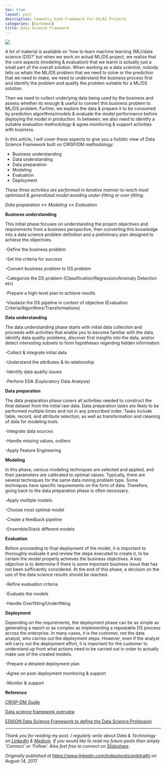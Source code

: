 ```yaml
---
toc: true
layout: post
description: Commonly Used Framework For DS/AI Projects
categories: [markdown]
title: Data Science Framework
---
```


![](https://cdn-images-1.medium.com/max/800/0*OOZpGGVL8g-7_GAh.jpg)

A lot of material is available on ‘how to learn machine learning (ML)/data science (DS)?’ but when we work on actual ML/DS project, we realize that the core aspects (modeling & evaluation) that we learnt is actually just a small part of the overall solution. When working as a data scientist, nobody tells us whats the ML/DS problem that we need to solve or the prediction that we need to make, we need to understand the business process first and identify the problem and qualify the problem suitable for a ML/DS solution.

Then we need to collect underlying data being used by the business and assess whether its enough & useful to convert this business problem to ML/DS problem. Further, we explore the data & prepare it to be consumed by prediction algorithms/models & evaluate the model performance before deploying the model in production. In between, we also need to identify a suitable evaluation methodology & agree monitoring & support activities with business.

In this article, I will cover these aspects to give you a holistic view of Data Science Framework built on CRISP/DM methodology:

-   Business understanding
-   Data understanding
-   Data preparation
-   Modeling
-   Evaluation
-   Deployment

*These three activities are performed in iterative manner to reach most optimized & generalized model avoiding under-fitting or over-fitting.*

*Data preparation \<-\> Modeling \<-\> Evaluation*

**Business understanding**

This initial phase focuses on understanding the project objectives and requirements from a business perspective, then converting this knowledge into a data science problem definition and a preliminary plan designed to achieve the objectives.

-Define the business problem

-Set the criteria for success

-Convert business problem to DS problem

-Categorize the DS problem (Classification/Regression/Anomaly Detection etc)

-Prepare a high-level plan to achieve results

-Visulaize the DS pipeline in context of objective (Evaluation Criteria/Algorithms/Transformations)

**Data understanding**

The data understanding phase starts with initial data collection and proceeds with activities that enable you to become familiar with the data, identify data quality problems, discover first insights into the data, and/or detect interesting subsets to form hypotheses regarding hidden information.

-Collect & integrate initial data

-Understand the attributes & its relationship

-Identify data quality issues

-Perform EDA (Exploratory Data Analysis)

**Data preparation**

The data preparation phase covers all activities needed to construct the final dataset from the initial raw data. Data preparation tasks are likely to be performed multiple times and not in any prescribed order. Tasks include table, record, and attribute selection, as well as transformation and cleaning of data for modeling tools.

-Integrate data sources

-Handle missing values, outliers

-Apply Feature Engineering

**Modeling**

In this phase, various modeling techniques are selected and applied, and their parameters are calibrated to optimal values. Typically, there are several techniques for the same data mining problem type. Some techniques have specific requirements on the form of data. Therefore, going back to the data preparation phase is often necessary.

-Apply multiple models

-Choose most optimal model

-Create a feedback pipeline

-Ensemble/Stack different models

**Evaluation**

Before proceeding to final deployment of the model, it is important to thoroughly evaluate it and review the steps executed to create it, to be certain the model properly achieves the business objectives. A key objective is to determine if there is some important business issue that has not been sufficiently considered. At the end of this phase, a decision on the use of the data science results should be reached.

-Refine evaluation criteria

-Evaluate the models

-Handle Overfitting/Underfitting

**Deployment**

Depending on the requirements, the deployment phase can be as simple as generating a report or as complex as implementing a repeatable DS process across the enterprise. In many cases, it is the customer, not the data analyst, who carries out the deployment steps. However, even if the analyst will carry out the deployment effort, it is important for the customer to understand up front what actions need to be carried out in order to actually make use of the created models.

-Prepare a detailed deployment plan

-Agree on post-deployment monitoring & support

-Monitor & support

**Reference**

[CRISP-DM Guide](https://www.the-modeling-agency.com/crisp-dm.pdf)

[Data science framework overview](http://datascienceguide.github.io/data-science-framework)

[EDISON Data Science Framework to define the Data Science Profession](http://www.kdnuggets.com/2016/10/edison-data-science-framework.html)

------------------------------------------------------------------------

*Thank you for reading my post. I regularly write about Data & Technology on* [*LinkedIn*](https://www.linkedin.com/today/posts/ankitrathi) *&* [*Medium*](https://medium.com/@rathi.ankit)*. If you would like to read my future posts then simply ‘Connect’ or ‘Follow’. Also feel free to connect on* [*Slideshare*](https://www.slideshare.net/ankitrathi)*.*

*Originally published at* <https://www.linkedin.com/today/posts/ankitrathi> *on August 14, 2017.*

